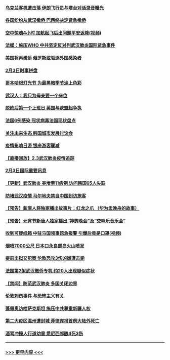 #### [乌克兰客机遭击落 伊朗飞行员与塔台对话录音曝光](../pages/prog202/a102768645.md?t=02041233) 
#### [各国纷纷从武汉撤侨 巴西终决定紧急撤侨](../pages/prog202/a102768630.md?t=02041233) 
#### [空中惊魂4小时 加航起飞后出问题平安返降(视频)](../pages/prog202/a102768601.md?t=02041233) 
#### [法媒：施压WHO 中共坚定反对列武汉肺炎国际紧急事件](../pages/prog202/a102768584.md?t=02041233) 
#### [美国将再撤侨 俄罗斯或驱逐外国感染者](../pages/prog202/a102768247.md?t=02041233) 
#### [2月3日时事拼盘](../pages/prog202/a102768402.md?t=02041233) 
#### [哥本哈根灯光节 为最黑暗季节涂上色彩](../pages/prog202/a102768369.md?t=02041233) 
#### [武汉人：我只为母亲要一个床位](../pages/prog202/a102768250.md?t=02041233) 
#### [脱欧后第一个上班日 英国与欧盟起争执](../pages/prog202/a102768252.md?t=02041233) 
#### [法国6例感染 冠状病毒法国现状盘点](../pages/prog202/a102768157.md?t=02041233) 
#### [关注未来生态 韩国城市发展讨论会](../pages/prog202/a102768153.md?t=02041233) 
#### [疫情影响日游 银座游客骤减](../pages/prog202/a102768160.md?t=02041233) 
#### [【直播回放】2.3武汉肺炎疫情追踪](../pages/prog202/a102768128.md?t=02041233) 
#### [2月3日国际重要讯息](../pages/prog202/a102767896.md?t=02041233) 
#### [【更新】武汉肺炎 美增至11病例 访问韩国65人失联](../pages/prog202/a102758911.md?t=02041233) 
#### [防堵武汉疫情 马尔地夫禁自中国到访旅客](../pages/prog202/a102767847.md?t=02041233) 
#### [【预告】新唐人将独家播出故事片：红龙之爪 （华为孟晚舟的故事）](../pages/prog202/a102767728.md?t=02041233) 
#### [【预告】元宵节新唐人独家播出“神韵晚会”及“交响乐音乐会”](../pages/prog202/a102767674.md?t=02041233) 
#### [收到可疑纸箱 中驻马国领事馆急报警 引爆后竟是口罩(视频)](../pages/prog202/a102767695.md?t=02041233) 
#### [烟喷7000公尺 日本口永良部岛火山喷发](../pages/prog202/a102767687.md?t=02041233) 
#### [提前出狱又犯案 伦敦恐攻3伤凶嫌遭击毙](../pages/prog202/a102767635.md?t=02041233) 
#### [法国第2架武汉撤侨专机 约20人出现疑似症状](../pages/prog202/a102767617.md?t=02041233) 
#### [【禁闻】防范武汉肺炎  多国关闭边界](../pages/prog202/a102767542.md?t=02041233) 
#### [伦敦刺伤事件 与恐怖主义有关](../pages/prog202/a102767509.md?t=02041233) 
#### [蓬佩奥访哈萨克斯坦 施压中共尊重新疆人权](../pages/prog202/a102767395.md?t=02041233) 
#### [第二大疫区温州遭封城 菲律宾报首例大陆外死亡](../pages/prog202/a102767388.md?t=02041233) 
#### [酒驾冲撞人行道幼童 悉尼西郊酿4死3伤](../pages/prog202/a102767238.md?t=02041233) 

----
#### [ >>> 更早内容 <<< ](../indexes/prog202-earlier.md)

